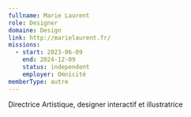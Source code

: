 ```yaml
---
fullname: Marie Laurent
role: Designer
domaine: Design
link: http://marielaurent.fr/
missions:
  - start: 2023-06-09
    end: 2024-12-09
    status: independent
    employer: Omnicité
memberType: autre
---
```


Directrice Artistique, designer interactif et illustratrice
